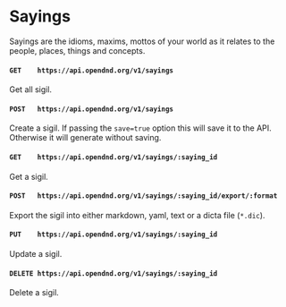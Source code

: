 # Sayings
Sayings are the idioms, maxims, mottos of your world as it relates to the people, places, things and concepts.

#### `GET    https://api.opendnd.org/v1/sayings`
Get all sigil.

#### `POST   https://api.opendnd.org/v1/sayings`
Create a sigil. If passing the `save=true` option this will save it to the API. Otherwise it will generate without saving.

#### `GET    https://api.opendnd.org/v1/sayings/:saying_id`
Get a sigil.

#### `POST   https://api.opendnd.org/v1/sayings/:saying_id/export/:format`
Export the sigil into either markdown, yaml, text or a dicta file (`*.dic`).

#### `PUT    https://api.opendnd.org/v1/sayings/:saying_id`
Update a sigil.

#### `DELETE https://api.opendnd.org/v1/sayings/:saying_id`
Delete a sigil.